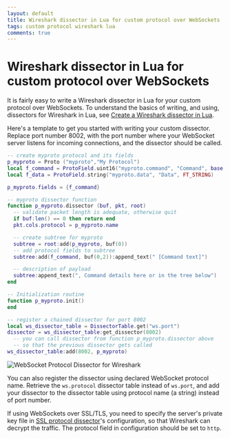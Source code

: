 ```yaml
---
layout: default
title: Wireshark dissector in Lua for custom protocol over WebSockets
tags: custom protocol wireshark lua
comments: true
---
```

# Wireshark dissector in Lua for custom protocol over WebSockets

It is fairly easy to write a Wireshark dissector in Lua for your custom protocol over WebSockets. To understand the basics of writing, and using, dissectors for Wireshark in Lua, see [Create a Wireshark dissector in Lua](_posts/2010/2010-09-27-create-a-wireshark-dissector-in-lua.md).

Here's a template to get you started with writing your custom dissector. Replace port number 8002, with the port number where your WebSocket server listens for incoming connections, and the dissector should be called.

```lua
-- create myproto protocol and its fields
p_myproto = Proto ("myproto","My Protocol")
local f_command = ProtoField.uint16("myproto.command", "Command", base.HEX)
local f_data = ProtoField.string("myproto.data", "Data", FT_STRING)

p_myproto.fields = {f_command}

-- myproto dissector function
function p_myproto.dissector (buf, pkt, root)
  -- validate packet length is adequate, otherwise quit
  if buf:len() == 0 then return end
  pkt.cols.protocol = p_myproto.name

  -- create subtree for myproto
  subtree = root:add(p_myproto, buf(0))
  -- add protocol fields to subtree
  subtree:add(f_command, buf(0,2)):append_text(" [Command text]")

  -- description of payload
  subtree:append_text(", Command details here or in the tree below")
end

-- Initialization routine
function p_myproto.init()
end

-- register a chained dissector for port 8002
local ws_dissector_table = DissectorTable.get("ws.port")
dissector = ws_dissector_table:get_dissector(8002)
  -- you can call dissector from function p_myproto.dissector above
  -- so that the previous dissector gets called
ws_dissector_table:add(8002, p_myproto)
```

![WebSocket Protocol Dissector for Wireshark](/assets/img/wireshark-websocket.png)

You can also register the dissector using declared WebSocket protocol name. Retrieve the `ws.protocol` dissector table instead of `ws.port`, and add your dissector to the dissector table using protocol name (a string) instead of port number.

If using WebSockets over SSL/TLS, you need to specify the server's private key file in [SSL protocol dissector](https://wiki.wireshark.org/SSL)'s configuration, so that Wireshark can decrypt the traffic. The protocol field in configuration should be set to `http`.

